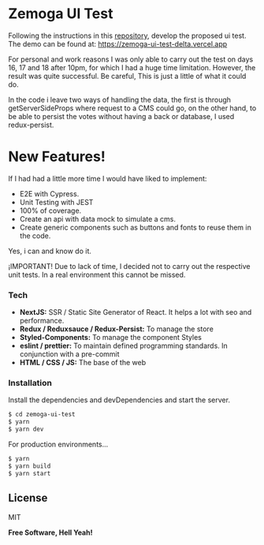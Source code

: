 # Zemoga UI Test

Following the instructions in this [repository](https://github.com/zemoga/ui-test), develop the proposed ui test. The demo can be found at: https://zemoga-ui-test-delta.vercel.app

For personal and work reasons I was only able to carry out the test on days 16, 17 and 18 after 10pm, for which I had a huge time limitation. However, the result was quite successful. Be careful, This is just a little of what it could do.

In the code i leave two ways of handling the data, the first is through getServerSideProps where request to a CMS could go, on the other hand, to be able to persist the votes without having a back or database, I used redux-persist.



# New Features!
If I had had a little more time I would have liked to implement:
- E2E with Cypress.
- Unit Testing with JEST
- 100% of coverage.
- Create an api with data mock to simulate a cms.
- Create generic components such as buttons and fonts to reuse them in the code.

Yes, i can and know do it.

¡IMPORTANT!
Due to lack of time, I decided not to carry out the respective unit tests. In a real environment this cannot be missed.


### Tech

* __NextJS:__ SSR / Static Site Generator of React. It helps a lot with seo and performance.
* __Redux / Reduxsauce / Redux-Persist:__ To manage the store
* __Styled-Components:__ To manage the component Styles
* __eslint / prettier:__ To maintain defined programming standards. In conjunction with a pre-commit
* __HTML / CSS / JS:__ The base of the web

### Installation

Install the dependencies and devDependencies and start the server.

```sh
$ cd zemoga-ui-test
$ yarn
$ yarn dev
```

For production environments...

```sh
$ yarn
$ yarn build
$ yarn start
```



License
----

MIT

**Free Software, Hell Yeah!**
